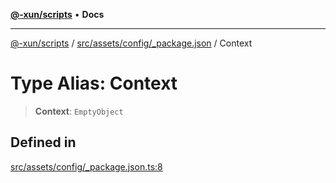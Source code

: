 [**@-xun/scripts**](../../../../../README.md) • **Docs**

***

[@-xun/scripts](../../../../../README.md) / [src/assets/config/\_package.json](../README.md) / Context

# Type Alias: Context

> **Context**: `EmptyObject`

## Defined in

[src/assets/config/\_package.json.ts:8](https://github.com/Xunnamius/xscripts/blob/dc527d1504edcd9b99add252bcfe23abb9ef9d78/src/assets/config/_package.json.ts#L8)
